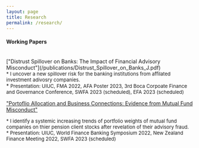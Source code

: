 ```yaml
---
layout: page
title: Research
permalink: /research/
---
```


<style>
.nobullet li {
  list-style-type: none;
}
</style>

#### **Working Papers** <br>
<br>
["Distrust Spillover on Banks: The Impact of Financial Advisory Misconduct"](/publications/Distrust_Spillover_on_Banks_J.pdf)
  <div class="nobullet"><font size="2"> * I uncover a new spillover risk for the banking institutions from affilated investment adivosry companies.</font> </div>
  * <font size="2"> Presentation: UIUC, FMA 2022, AFA Poster 2023, 3rd Boca Corpoate Finance and Governance Conference, SWFA 2023 (scheduled), EFA 2023 (scheduled)</font>

<br>

["Portoflio Allocation and Business Connections: Evidence from Mutual Fund Misconduct"]()
  <div class="nobullet"><font size="2"><font size="2"> * I identify a systemic increasing trends of portfolio weights of mutual fund companies on thier pension client stocks after revelation of their advisory fraud.</font> </div>
  * <font size="2"> Presentation: UIUC, World Finance Banking Symposium 2022, New Zealand Finance Meeting 2022, SWFA 2023 (scheduled)</font>

